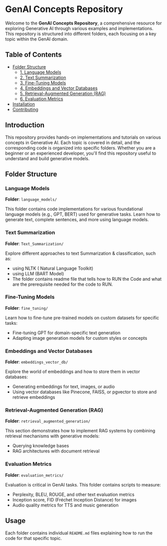 # GenAI Concepts Repository

Welcome to the **GenAI Concepts Repository**, a comprehensive resource for exploring Generative AI through various examples and implementations. This repository is structured into different folders, each focusing on a key topic within the GenAI domain.

## Table of Contents
- [Folder Structure](#folder-structure)
  - [1. Language Models](#language-models)
  - [2. Text Summarization](#text-Summarization)
  - [3. Fine-Tuning Models](#fine-tuning-models)
  - [4. Embeddings and Vector Databases](#embeddings-and-vector-databases)
  - [5. Retrieval-Augmented Generation (RAG)](#retrieval-augmented-generation-rag)
  - [6. Evaluation Metrics](#10-evaluation-metrics)
- [Installation](#installation)
- [Contributing](#contributing)

## Introduction
This repository provides hands-on implementations and tutorials on various concepts in Generative AI. Each topic is covered in detail, and the corresponding code is organized into specific folders. Whether you are a beginner or an experienced developer, you'll find this repository useful to understand and build generative models.

## Folder Structure

###  Language Models
**Folder**: `language_models/`

This folder contains code implementations for various foundational language models (e.g., GPT, BERT) used for generative tasks. Learn how to generate text, complete sentences, and more using language models.

###  Text Summarization
**Folder**: `Text_Summarization/`

Explore different approaches to text Summarization & classification, such as:
- using NLTK ( Natural Language Toolkit)
- using LLM (BART Model)
- The folder contains readme file that tells how to RUN the Code and what are the prerequisite needed for the code to RUN.

###  Fine-Tuning Models
**Folder**: `fine_tuning/`

Learn how to fine-tune pre-trained models on custom datasets for specific tasks:
- Fine-tuning GPT for domain-specific text generation
- Adapting image generation models for custom styles or concepts

###  Embeddings and Vector Databases
**Folder**: `embeddings_vector_db/`

Explore the world of embeddings and how to store them in vector databases:
- Generating embeddings for text, images, or audio
- Using vector databases like Pinecone, FAISS, or pgvector to store and retrieve embeddings

### Retrieval-Augmented Generation (RAG)
**Folder**: `retrieval_augmented_generation/`

This section demonstrates how to implement RAG systems by combining retrieval mechanisms with generative models:
- Querying knowledge bases
- RAG architectures with document retrieval


###  Evaluation Metrics
**Folder**: `evaluation_metrics/`

Evaluation is critical in GenAI tasks. This folder contains scripts to measure:
- Perplexity, BLEU, ROUGE, and other text evaluation metrics
- Inception score, FID (Fréchet Inception Distance) for images
- Audio quality metrics for TTS and music generation


## Usage

Each folder contains individual `README.md` files explaining how to run the code for that specific topic. 


